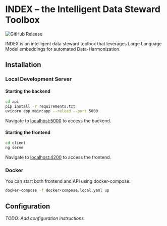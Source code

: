 # INDEX – the Intelligent Data Steward Toolbox

![GitHub Release](https://img.shields.io/github/v/release/SCAI-BIO/index)

INDEX is an intelligent data steward toolbox that leverages Large Language Model embeddings for automated Data-Harmonization.

## Installation

### Local Development Server

#### Starting the backend

```bash
cd api
pip install -r requirements.txt
uvicorn app.main:app --reload --port 5000
```

Navigate to [localhost:5000](http://localhost:5000) to access the backend.

#### Starting the frontend

```bash
cd client
ng serve
```

Navigate to [localhost:4200](http://localhost:4200) to access the frontend.

### Docker

You can start both frontend and API using docker-compose:

```bash
docker-compose -f docker-compose.local.yaml up
```

## Configuration

_TODO: Add configuration instructions_
